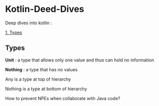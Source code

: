 # Kotlin-Deed-Dives
Deep dives into kotlin : 

[1. Types](https://github.com/ANNASBlackHat/Kotlin-Deed-Dives/new/master?readme=1#types)

## Types
**Unit**    : a type that allows only one value and thus can hold no information

**Nothing** : a type that has no values

Any is a type at top of hierarchy

Nothing is a type at bottom of hierarchy


How to prevent NPEs when collaborate with Java code?
